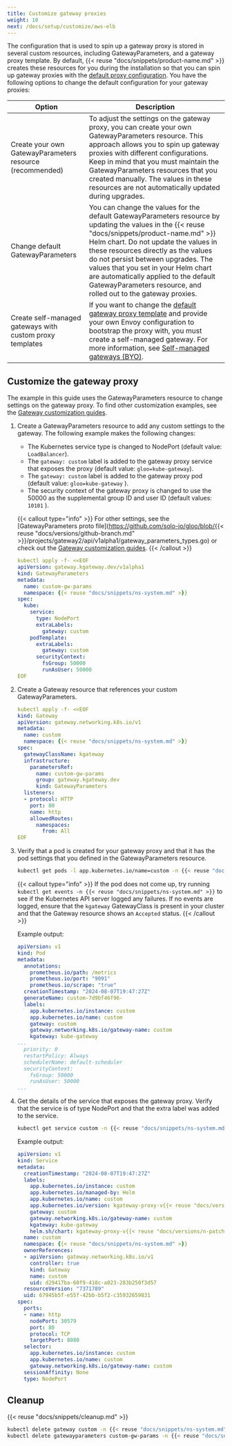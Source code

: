 ```yaml
---
title: Customize gateway proxies
weight: 10
next: /docs/setup/customize/aws-elb
---
```


The configuration that is used to spin up a gateway proxy is stored in several custom resources, including GatewayParameters, and a gateway proxy template. By default, {{< reuse "docs/snippets/product-name.md" >}} creates these resources for you during the installation so that you can spin up gateway proxies with the [default proxy configuration](/docs/setup/default/). You have the following options to change the default configuration for your gateway proxies: 

| Option | Description | 
| -- | -- | 
| Create your own GatewayParameters resource (recommended) | To adjust the settings on the gateway proxy, you can create your own GatewayParameters resource. This approach allows you to spin up gateway proxies with different configurations. Keep in mind that you must maintain the GatewayParameters resources that you created manually. The values in these resources are not automatically updated during upgrades.  | 
| Change default GatewayParameters | You can change the values for the default GatewayParameters resource by updating the values in the {{< reuse "docs/snippets/product-name.md" >}} Helm chart. Do not update the values in these resources directly as the values do not persist between upgrades. The values that you set in your Helm chart are automatically applied to the default GatewayParameters resource, and rolled out to the gateway proxies.  |
| Create self-managed gateways with custom proxy templates | If you want to change the [default gateway proxy template](/docs/setup/default/#gateway-proxy-template) and provide your own Envoy configuration to bootstrap the proxy with, you must create a self-managed gateway. For more information, see [Self-managed gateways (BYO)](/docs/setup/customize/selfmanaged). | 

## Customize the gateway proxy 

The example in this guide uses the GatewayParameters resource to change settings on the gateway proxy. To find other customization examples, see the [Gateway customization guides](/docs/setup/customize/).

1. Create a GatewayParameters resource to add any custom settings to the gateway. The following example makes the following changes: 
   
   * The Kubernetes service type is changed to NodePort (default value: `LoadBalancer`). 
   * The `gateway: custom` label is added to the gateway proxy service that exposes the proxy (default value: `gloo=kube-gateway`). 
   * The `gateway: custom` label is added to the gateway proxy pod (default value: `gloo=kube-gateway` ). 
   * The security context of the gateway proxy is changed to use the 50000 as the supplemental group ID and user ID (default values: `10101` ). 
   
   {{< callout type="info" >}}
   For other settings, see the [GatewayParameters proto file](https://github.com/solo-io/gloo/blob/{{< reuse "docs/versions/github-branch.md" >}}/projects/gateway2/api/v1alpha1/gateway_parameters_types.go) or check out the [Gateway customization guides](../).
   {{< /callout >}}
   
   ```yaml
   kubectl apply -f- <<EOF
   apiVersion: gateway.kgateway.dev/v1alpha1
   kind: GatewayParameters
   metadata:
     name: custom-gw-params
     namespace: {{< reuse "docs/snippets/ns-system.md" >}}
   spec:
     kube: 
       service:
         type: NodePort
         extraLabels: 
           gateway: custom
       podTemplate: 
         extraLabels:
           gateway: custom
         securityContext: 
           fsGroup: 50000
           runAsUser: 50000
   EOF
   ```

2. Create a Gateway resource that references your custom GatewayParameters. 
   
   ```yaml
   kubectl apply -f- <<EOF
   kind: Gateway
   apiVersion: gateway.networking.k8s.io/v1
   metadata:
     name: custom
     namespace: {{< reuse "docs/snippets/ns-system.md" >}}
   spec:
     gatewayClassName: kgateway
     infrastructure:
       parametersRef:
         name: custom-gw-params
         group: gateway.kgateway.dev
         kind: GatewayParameters       
     listeners:
     - protocol: HTTP
       port: 80
       name: http
       allowedRoutes:
         namespaces:
           from: All
   EOF
   ```

3. Verify that a pod is created for your gateway proxy and that it has the pod settings that you defined in the GatewayParameters resource. 
   
   ```sh
   kubectl get pods -l app.kubernetes.io/name=custom -n {{< reuse "docs/snippets/ns-system.md" >}} -o yaml
   ```
   
   {{< callout type="info" >}}
   If the pod does not come up, try running `kubectl get events -n {{< reuse "docs/snippets/ns-system.md" >}}` to see if the Kubernetes API server logged any failures. If no events are logged, ensure that the `kgateway` GatewayClass is present in your cluster and that the Gateway resource shows an `Accepted` status. 
   {{< /callout >}}
   
   Example output:
   
   ```yaml {linenos=table,hl_lines=[13,20,21,22],linenostart=1,filename="gateway-pod.yaml"}
   apiVersion: v1
   kind: Pod
   metadata:
     annotations:
       prometheus.io/path: /metrics
       prometheus.io/port: "9091"
       prometheus.io/scrape: "true"
     creationTimestamp: "2024-08-07T19:47:27Z"
     generateName: custom-7d9bf46f96-
     labels:
       app.kubernetes.io/instance: custom
       app.kubernetes.io/name: custom
       gateway: custom
       gateway.networking.k8s.io/gateway-name: custom
       kgateway: kube-gateway
   ...
     priority: 0
     restartPolicy: Always
     schedulerName: default-scheduler
     securityContext:
       fsGroup: 50000
       runAsUser: 50000
   ...
   ```

4. Get the details of the service that exposes the gateway proxy. Verify that the service is of type NodePort and that the extra label was added to the service. 
   
   ```sh
   kubectl get service custom -n {{< reuse "docs/snippets/ns-system.md" >}} -o yaml
   ```
   
   Example output: 
   
   ```yaml {linenos=table,hl_lines=[10,36],linenostart=1,filename="gateway-service.yaml"}
   apiVersion: v1
   kind: Service
   metadata:
     creationTimestamp: "2024-08-07T19:47:27Z"
     labels:
       app.kubernetes.io/instance: custom
       app.kubernetes.io/managed-by: Helm
       app.kubernetes.io/name: custom
       app.kubernetes.io/version: kgateway-proxy-v{{< reuse "docs/versions/n-patch.md" >}}
       gateway: custom
       gateway.networking.k8s.io/gateway-name: custom
       kgateway: kube-gateway
       helm.sh/chart: kgateway-proxy-v{{< reuse "docs/versions/n-patch.md" >}}
     name: custom
     namespace: {{< reuse "docs/snippets/ns-system.md" >}}
     ownerReferences:
     - apiVersion: gateway.networking.k8s.io/v1
       controller: true
       kind: Gateway
       name: custom
       uid: d29417ba-60f9-410c-a023-283b250f3d57
     resourceVersion: "7371789"
     uid: 67945b5f-e55f-42bb-b5f2-c35932659831
   spec:
     ports:
     - name: http
       nodePort: 30579
       port: 80
       protocol: TCP
       targetPort: 8080
     selector:
       app.kubernetes.io/instance: custom
       app.kubernetes.io/name: custom
       gateway.networking.k8s.io/gateway-name: custom
     sessionAffinity: None
     type: NodePort
   ```
   

## Cleanup

{{< reuse "docs/snippets/cleanup.md" >}}

```sh
kubectl delete gateway custom -n {{< reuse "docs/snippets/ns-system.md" >}}
kubectl delete gatewayparameters custom-gw-params -n {{< reuse "docs/snippets/ns-system.md" >}}
```
   
   
